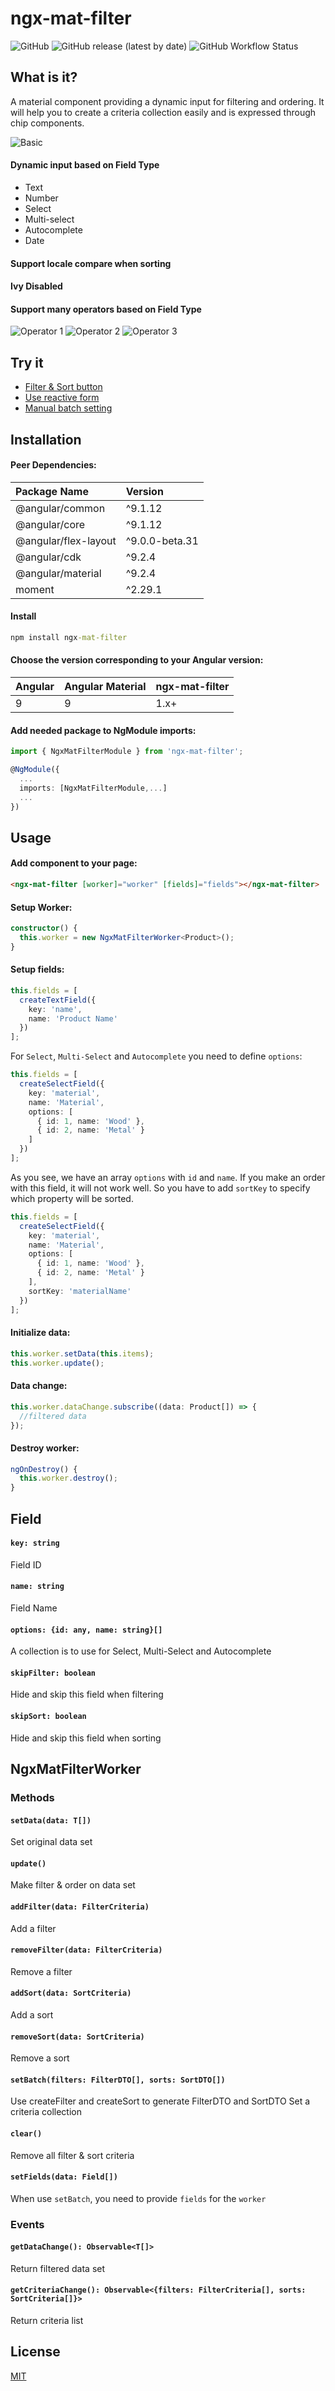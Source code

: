 # ngx-mat-filter

![GitHub](https://img.shields.io/github/license/phongca22/ngx-mat-filter)
![GitHub release (latest by date)](https://img.shields.io/github/v/release/phongca22/ngx-mat-filter)
![GitHub Workflow Status](https://img.shields.io/github/workflow/status/phongca22/ngx-mat-filter/Build%20Angular)

## What is it?

A material component providing a dynamic input for filtering and ordering. It will help you to create a criteria collection easily and is expressed through chip components.

![Basic](https://raw.githubusercontent.com/phongca22/ngx-mat-filter/main/docs/images/basic.png)

#### Dynamic input based on Field Type
- Text
- Number
- Select
- Multi-select
- Autocomplete
- Date

#### Support locale compare when sorting
#### Ivy Disabled

#### Support many operators based on Field Type
![Operator 1](https://raw.githubusercontent.com/phongca22/ngx-mat-filter/main/docs/images/operator-1.png)
![Operator 2](https://raw.githubusercontent.com/phongca22/ngx-mat-filter/main/docs/images/operator-2.png)
![Operator 3](https://raw.githubusercontent.com/phongca22/ngx-mat-filter/main/docs/images/operator-3.png)

## Try it

- [Filter & Sort button](https://stackblitz.com/edit/ngx-mat-filter-basic)
- [Use reactive form](https://stackblitz.com/edit/ngx-mat-filter-inline)
- [Manual batch setting](https://stackblitz.com/edit/ngx-mat-filter-batch)

## Installation

#### Peer Dependencies:

| Package Name         | Version        |
| :------------------- | :------------- |
| @angular/common      | ^9.1.12        |
| @angular/core        | ^9.1.12        |
| @angular/flex-layout | ^9.0.0-beta.31 |
| @angular/cdk         | ^9.2.4         |
| @angular/material    | ^9.2.4         |
| moment               | ^2.29.1        |

#### Install

```cmd
npm install ngx-mat-filter
```

#### Choose the version corresponding to your Angular version:

| Angular | Angular Material | ngx-mat-filter |
| ------- | ---------------- | -------------- |
| 9       | 9                | 1.x+           |

#### Add needed package to NgModule imports:

```ts
import { NgxMatFilterModule } from 'ngx-mat-filter';

@NgModule({
  ...
  imports: [NgxMatFilterModule,...]
  ...
})
```

## Usage

#### Add component to your page:

```html
<ngx-mat-filter [worker]="worker" [fields]="fields"></ngx-mat-filter>
```

#### Setup Worker:

```ts
constructor() {
  this.worker = new NgxMatFilterWorker<Product>();
}
```

#### Setup fields:

```ts
this.fields = [
  createTextField({
    key: 'name',
    name: 'Product Name'
  })
];
```

For `Select`, `Multi-Select` and `Autocomplete` you need to define `options`:

```ts
this.fields = [
  createSelectField({
    key: 'material',
    name: 'Material',
    options: [
      { id: 1, name: 'Wood' },
      { id: 2, name: 'Metal' }
    ]
  })
];
```

As you see, we have an array `options` with `id` and `name`. If you make an order with this field, it will not work well.
So you have to add `sortKey` to specify which property will be sorted.

```ts
this.fields = [
  createSelectField({
    key: 'material',
    name: 'Material',
    options: [
      { id: 1, name: 'Wood' },
      { id: 2, name: 'Metal' }
    ],
    sortKey: 'materialName'
  })
];
```

#### Initialize data:

```ts
this.worker.setData(this.items);
this.worker.update();
```

#### Data change:

```ts
this.worker.dataChange.subscribe((data: Product[]) => {
  //filtered data
});
```

#### Destroy worker:

```ts
ngOnDestroy() {
  this.worker.destroy();
}
```

## Field
#### `key: string`
Field ID

#### `name: string`
Field Name

#### `options: {id: any, name: string}[]`
A collection is to use for Select, Multi-Select and Autocomplete

#### `skipFilter: boolean`
Hide and skip this field when filtering

#### `skipSort: boolean`
Hide and skip this field when sorting

## NgxMatFilterWorker

### Methods

#### `setData(data: T[])`

Set original data set

#### `update()`

Make filter & order on data set

#### `addFilter(data: FilterCriteria)`

Add a filter

#### `removeFilter(data: FilterCriteria)`

Remove a filter

#### `addSort(data: SortCriteria)`

Add a sort

#### `removeSort(data: SortCriteria)`

Remove a sort

#### `setBatch(filters: FilterDTO[], sorts: SortDTO[])`

Use createFilter and createSort to generate FilterDTO and SortDTO
Set a criteria collection

#### `clear()`

Remove all filter & sort criteria

#### `setFields(data: Field[])`

When use `setBatch`, you need to provide `fields` for the `worker`

### Events

#### `getDataChange(): Observable<T[]>`

Return filtered data set

#### `getCriteriaChange(): Observable<{filters: FilterCriteria[], sorts: SortCriteria[]}>`
Return criteria list

## License

[MIT](https://github.com/phongca22/ngx-filter/blob/main/LICENSE)
